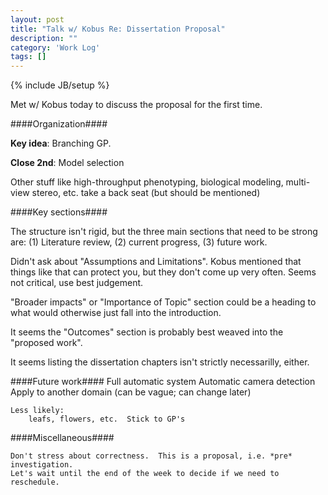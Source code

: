 ```yaml
---
layout: post
title: "Talk w/ Kobus Re: Dissertation Proposal"
description: ""
category: 'Work Log'
tags: []
---
```

{% include JB/setup %}

Met w/ Kobus today to discuss the proposal for the first time.

####Organization####

**Key idea**: Branching GP.  

**Close 2nd**: Model selection

Other stuff like high-throughput phenotyping, biological modeling, multi-view stereo, etc. take a back seat (but should be mentioned)


####Key sections####

The structure isn't rigid, but the three main sections that need to be strong are: (1) Literature review, (2) current progress, (3) future work.  

Didn't ask about "Assumptions and Limitations".  Kobus mentioned that things like that can protect you, but they don't come up very often.  Seems not critical, use best judgement.

"Broader impacts" or "Importance of Topic" section could be a heading to what would otherwise just fall into the introduction.

It seems the "Outcomes" section is probably best weaved into the "proposed work".

It seems listing the dissertation chapters isn't strictly necessarilly, either.


####Future work####
    Full automatic system
    Automatic camera detection
    Apply to another domain (can be vague; can change later)

    Less likely:
        leafs, flowers, etc.  Stick to GP's

    
####Miscellaneous####

    Don't stress about correctness.  This is a proposal, i.e. *pre* investigation.  
    Let's wait until the end of the week to decide if we need to reschedule.
